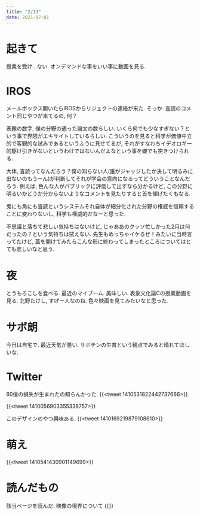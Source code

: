 ```yaml
---
title: "2/13"
date: 2021-07-01
---
```


# 起きて
授業を受け...ない. オンデマンドな事をいい事に動画を見る.

# IROS
メールボックス開いたらIROSからリジェクトの連絡が来た. そっか. 査読のコメント同じやつが来てるの, 何？

表題の数字, 僕の分野の通った論文の数らしい. いくら何でも少なすぎない？という事で界隈がエキサイトしているらしい. こういうのを見ると科学が価値中立的で客観的な試みであるというふうに見せてるが, それがすなわちイデオロギー的駆け引きがないというわけではないんだよなという事を嫌でも突きつけられる.

大体, 査読ってなんだろう？僕の知らない人(誰がジャッジしたか決して明るみに出ないのもうーん)が判断してそれが学会の意向になるってどういうことなんだろう. 例えば, 色んな人がパブリックに評価して出すなら分かるけど, この分野に明るいかどうか分からないようなコメントを見たりすると首を傾げたくもなる.

兎にも角にも査読というシステムそれ自体が細分化された分野の権威を信頼することに変わりないし, 科学も権威的だなーと思った.

不思議と落ちて悲しい気持ちはないけど, じゃああのクッソ忙しかった2月は何だったの？という気持ちは拭えない. 先生もめっちゃイケるぜ！みたいに当時言ってたけど, 蓋を開けてみたらこんな形に終わってしまったところについてはとても悲しいなと思う.

# 夜
とうもろこしを食べる. 最近のマイブーム. 美味しい. 表象文化論Cの授業動画を見る. 北野たけし, すげー人なのね. 色々映画を見てみたいなと思った.

# サボ朗
今日は自宅で. 最近天気が悪い. サボテンの生育という観点でみると晴れてほしいな.
# Twitter

60億の損失が生まれたの知らんかった.
{{<tweet 1410531822442737666>}}

{{<tweet 1410056903355338757>}}

このデザインのやつ興味ある.
{{<tweet 1410169219879108610>}}

# 萌え
{{<tweet 1410541430901149699>}}

# 読んだもの
該当ページを読んだ. 映像の境界について
{{<amazon asin="B095SNJ9GZ" title="24フレームの映画学――映像表現を解体する">}}